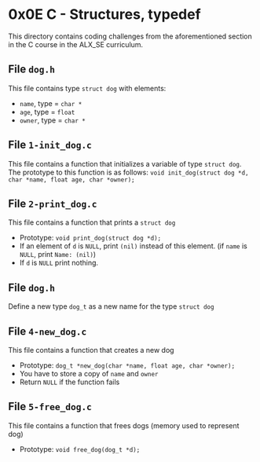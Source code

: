 # 0x0E C - Structures, typedef
This directory contains coding challenges from the aforementioned section in the C course in the ALX_SE curriculum.

## File `dog.h`
This file contains type `struct dog` with elements:
* `name`, type = `char *`
* `age`, type = `float`
* `owner`, type = `char *`

## File `1-init_dog.c`
This file contains a function that initializes a variable of type `struct dog`. The prototype to this function is as follows: `void init_dog(struct dog *d, char *name, float age, char *owner);`

## File `2-print_dog.c`
This file contains a function that prints a `struct dog`
* Prototype: `void print_dog(struct dog *d);`
* If an element of `d` is `NULL`, print `(nil)` instead of this element. (if `name` is `NULL`, print `Name: (nil)`)
* If `d` is `NULL` print nothing.

## File `dog.h`
Define a new type `dog_t` as a new name for the type `struct dog`

## File `4-new_dog.c`
This file contains a function that creates a new dog
* Prototype: `dog_t *new_dog(char *name, float age, char *owner);`
* You have to store a copy of `name` and `owner`
* Return `NULL` if the function fails

## File `5-free_dog.c`
This file contains a function that frees dogs (memory used to represent dog)
* Prototype: `void free_dog(dog_t *d);`


